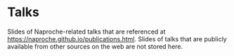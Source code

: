 # Talks

Slides of Naproche-related talks that are referenced at
<https://naproche.github.io/publications.html>. Slides of talks that are
publicly available from other sources on the web are not stored here.
